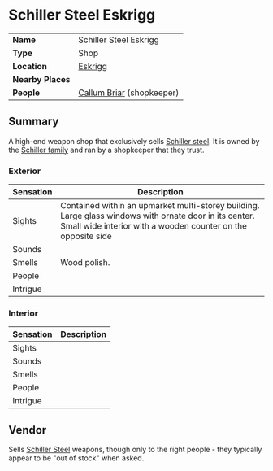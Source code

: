 # Schiller Steel Eskrigg

|||
| --- | --- |
| **Name** | Schiller Steel Eskrigg |
| **Type** | Shop |
| **Location** | [Eskrigg](../../cities/eskrigg.md) |
| **Nearby Places** | |
| **People** | [Callum Briar](../../../characters/callum-briar.md) (shopkeeper) |

## Summary

A high-end weapon shop that exclusively sells [Schiller steel](../../../items/weapons/schiller-steel.md). It is owned by the [Schiller family](../../../organisations/schiller-family.md) and ran by a shopkeeper that they trust.

### Exterior

| Sensation | Description |
| ---- | --- |
| Sights | Contained within an upmarket multi-storey building. Large glass windows with ornate door in its center. Small wide interior with a wooden counter on the opposite side |
| Sounds | |
| Smells | Wood polish. |
| People | |
| Intrigue | |

### Interior

| Sensation | Description |
| ---- | --- |
| Sights | |
| Sounds | |
| Smells | |
| People | |
| Intrigue | |

## Vendor

Sells [Schiller Steel](../../../items/weapons/schiller-steel.md) weapons, though only to the right people - they typically appear to be "out of stock" when asked.
